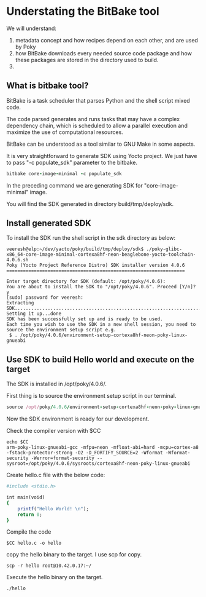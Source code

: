 # Understating the BitBake tool

We will understand:

1. metadata concept and how recipes depend on each other, and are used by Poky
2. how BitBake downloads every needed source code package and how these packages are stored in the directory used
to build.
3. 

## What is bitbake tool?

BitBake is a task scheduler that parses Python and the shell script mixed code. 

The code parsed generates and runs tasks that may have a complex dependency chain, which is scheduled to allow a parallel execution and maximize the use of computational resources.

BitBake can be understood as a tool similar to GNU Make in some aspects.

It is very straightforward to generate SDK using Yocto project. We just have to pass "-c populate_sdk" parameter to the bitbake.

```rb
bitbake core-image-minimal -c populate_sdk
```

In the preceding command we are generating SDK for "core-image-minimal" image.

You will find the SDK generated in directory build/tmp/deploy/sdk.

## Install generated SDK

To install the SDK run the shell script in the sdk directory as below:

```rd
veeresh@elp:~/dev/yacto/poky/build/tmp/deploy/sdk$ ./poky-glibc-x86_64-core-image-minimal-cortexa8hf-neon-beaglebone-yocto-toolchain-4.0.6.sh
Poky (Yocto Project Reference Distro) SDK installer version 4.0.6
=================================================================

Enter target directory for SDK (default: /opt/poky/4.0.6): 
You are about to install the SDK to "/opt/poky/4.0.6". Proceed [Y/n]? y
[sudo] password for veeresh: 
Extracting SDK...............................................................................done
Setting it up...done
SDK has been successfully set up and is ready to be used.
Each time you wish to use the SDK in a new shell session, you need to source the environment setup script e.g.
 $ . /opt/poky/4.0.6/environment-setup-cortexa8hf-neon-poky-linux-gnueabi
```

## Use SDK to build Hello world and execute on the target

The SDK is installed in /opt/poky/4.0.6/.

First thing is to source the environment setup script in our terminal.

```rb
source /opt/poky/4.0.6/environment-setup-cortexa8hf-neon-poky-linux-gnueabi
```

Now the SDK environment is ready for our development.

Check the compiler version with $CC

```rd
echo $CC
arm-poky-linux-gnueabi-gcc -mfpu=neon -mfloat-abi=hard -mcpu=cortex-a8 -fstack-protector-strong -O2 -D_FORTIFY_SOURCE=2 -Wformat -Wformat-security -Werror=format-security --sysroot=/opt/poky/4.0.6/sysroots/cortexa8hf-neon-poky-linux-gnueabi
```

Create hello.c file with the below code:

```rb
#include <stdio.h>

int main(void)
{
    printf("Hello World! \n");
    return 0;
}
```

Compile the code

```rd
$CC hello.c -o hello
```

copy the hello binary to the target. I use scp for copy.

```rd
scp -r hello root@10.42.0.17:~/
```

Execute the hello binary on the target.

```rd
./hello
```
